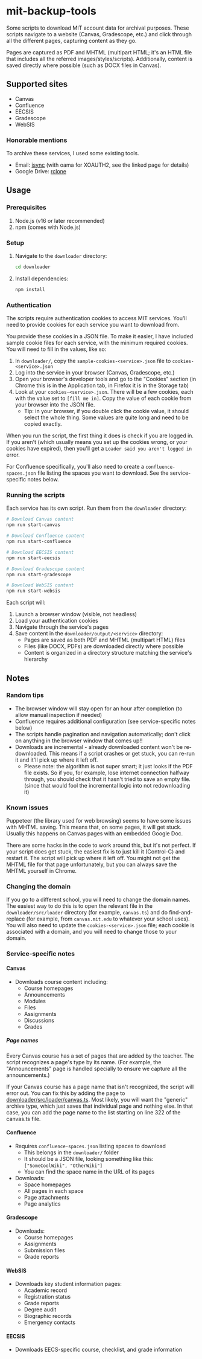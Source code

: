 # mit-backup-tools
Some scripts to download MIT account data for archival purposes. These scripts navigate to a website (Canvas, Gradescope, etc.) and click through all the different pages, capturing content as they go.

Pages are captured as PDF and MHTML (multipart HTML; it's an HTML file that includes all the referred images/styles/scripts). Additionally, content is saved directly where possible (such as DOCX files in Canvas).

## Supported sites
* Canvas
* Confluence
* EECSIS
* Gradescope
* WebSIS

### Honorable mentions
To archive these services, I used some existing tools.

* Email: [isync](https://wiki.archlinux.org/title/Isync) (with oama for XOAUTH2, see the linked page for details)
* Google Drive: [rclone](https://rclone.org/)

## Usage

### Prerequisites
1. Node.js (v16 or later recommended)
2. npm (comes with Node.js)

### Setup
1. Navigate to the `downloader` directory:
	 ```bash
	 cd downloader
	 ```
2. Install dependencies:
	 ```bash
	 npm install
	 ```

### Authentication
The scripts require authentication cookies to access MIT services. You'll need to provide cookies for each service you want to download from.

You provide these cookies in a JSON file. To make it easier, I have included sample cookie files for each service, with the minimum required cookies. You will need to fill in the values, like so:

1. In `downloader/`, copy the `sample-cookies-<service>.json` file to `cookies-<service>.json`
2. Log into the service in your browser (Canvas, Gradescope, etc.)
3. Open your browser's developer tools and go to the "Cookies" section (in Chrome this is in the Application tab, in Firefox it is in the Storage tab)
4. Look at your `cookies-<service>.json`. There will be a few cookies, each with the value set to `[fill me in]`. Copy the value of each cookie from your browser into the JSON file.
	* Tip: in your browser, if you double click the cookie value, it should select the whole thing. Some values are quite long and need to be copied exactly.

When you run the script, the first thing it does is check if you are logged in. If you aren't (which usually means you set up the cookies wrong, or your cookies have expired), then you'll get a `Loader said you aren't logged in` error.

For Confluence specifically, you'll also need to create a `confluence-spaces.json` file listing the spaces you want to download. See the service-specific notes below.

### Running the scripts
Each service has its own script. Run them from the `downloader` directory:

```bash
# Download Canvas content
npm run start-canvas

# Download Confluence content
npm run start-confluence

# Download EECSIS content
npm run start-eecsis

# Download Gradescope content
npm run start-gradescope

# Download WebSIS content
npm run start-websis
```

Each script will:
1. Launch a browser window (visible, not headless)
2. Load your authentication cookies
3. Navigate through the service's pages
4. Save content in the `downloader/output/<service>` directory:
	 * Pages are saved as both PDF and MHTML (multipart HTML) files
	 * Files (like DOCX, PDFs) are downloaded directly where possible
	 * Content is organized in a directory structure matching the service's hierarchy

## Notes
### Random tips
* The browser window will stay open for an hour after completion (to allow manual inspection if needed)
* Confluence requires additional configuration (see service-specific notes below)
* The scripts handle pagination and navigation automatically; don't click on anything in the browser window that comes up!!
* Downloads are incremental - already downloaded content won't be re-downloaded. This means if a script crashes or get stuck, you can re-run it and it'll pick up where it left off.
	* Please note: the algorithm is not super smart; it just looks if the PDF file exists. So if you, for example, lose internet connection halfway through, you should check that it hasn't tried to save an empty file. (since that would fool the incremental logic into not redownloading it)

### Known issues
Puppeteer (the library used for web browsing) seems to have some issues with MHTML saving. This means that, on some pages, it will get stuck. Usually this happens on Canvas pages with an embedded Google Doc.

There are some hacks in the code to work around this, but it's not perfect. If your script does get stuck, the easiest fix is to just kill it (Control-C) and restart it. The script will pick up where it left off. You might not get the MHTML file for that page unfortunately, but you can always save the MHTML yourself in Chrome.

### Changing the domain
If you go to a different school, you will need to change the domain names. The easiest way to do this is to open the relevant file in the `downloader/src/loader` directory (for example, `canvas.ts`) and do find-and-replace (for example, from `canvas.mit.edu` to whatever your school uses). You will also need to update the `cookies-<service>.json` file; each cookie is associated with a domain, and you will need to change those to your domain.

### Service-specific notes

#### Canvas
* Downloads course content including:
	* Course homepages
	* Announcements
	* Modules
	* Files
	* Assignments
	* Discussions
	* Grades

##### Page names
Every Canvas course has a set of pages that are added by the teacher. The script recognizes a page's type by its name. (For example, the "Announcements" page is handled specially to ensure we capture all the announcements.)

If your Canvas course has a page name that isn't recognized, the script will error out. You can fix this by adding the page to [downloader/src/loader/canvas.ts](./downloader/src/loader/canvas.ts#L322). Most likely, you will want the "generic" archive type, which just saves that individual page and nothing else. In that case, you can add the page name to the list starting on line 322 of the canvas.ts file.

#### Confluence
* Requires `confluence-spaces.json` listing spaces to download
	* This belongs in the `downloader/` folder
	* It should be a JSON file, looking something like this: `["SomeCoolWiki", "OtherWiki"]`
	* You can find the space name in the URL of its pages
* Downloads:
	* Space homepages
	* All pages in each space
	* Page attachments
	* Page analytics

#### Gradescope
* Downloads:
	* Course homepages
	* Assignments
	* Submission files
	* Grade reports

#### WebSIS
* Downloads key student information pages:
	* Academic record
	* Registration status
	* Grade reports
	* Degree audit
	* Biographic records
	* Emergency contacts

#### EECSIS
* Downloads EECS-specific course, checklist, and grade information
